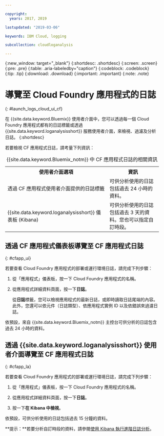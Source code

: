```yaml
---

copyright:
  years: 2017, 2019

lastupdated: "2019-03-06"

keywords: IBM Cloud, logging

subcollection: cloudloganalysis

---
```


{:new_window: target="_blank"}
{:shortdesc: .shortdesc}
{:screen: .screen}
{:pre: .pre}
{:table: .aria-labeledby="caption"}
{:codeblock: .codeblock}
{:tip: .tip}
{:download: .download}
{:important: .important}
{:note: .note}

# 導覽至 Cloud Foundry 應用程式的日誌
{: #launch_logs_cloud_ui_cf}

在 {{site.data.keyword.Bluemix}} 使用者介面中，您可以透過每一個 Cloud Foundry 應用程式都有的日誌標籤或透過 {{site.data.keyword.loganalysisshort}} 服務使用者介面，來檢視、過濾及分析日誌。
{:shortdesc}

若要檢視 CF 應用程式日誌，請考量下列資訊： 

<table>
  <caption>{{site.data.keyword.Bluemix_notm}} 中 CF 應用程式日誌的相關資訊  </caption>
  <tr>
    <th>使用者介面選項</th>
    <th>資訊</th>
  </tr>
  <tr>
    <td>透過 CF 應用程式使用者介面提供的日誌標籤</td>
    <td>可供分析使用的日誌包括過去 24 小時的資料。</td>
  </tr>
  <tr>
    <td>{{site.data.keyword.loganalysisshort}} 儀表板 (Kibana)</td>
    <td>可供分析使用的日誌包括過去 3 天的資料。您也可以指定自訂時段。</td>
  </tr>
</table>


## 透過 CF 應用程式儀表板導覽至 CF 應用程式日誌 
{: #cfapp_ui}

若要查看 Cloud Foundry 應用程式的部署或運行環境日誌，請完成下列步驟：

1. 從「應用程式」儀表板，按一下 Cloud Foundry 應用程式的名稱。 
    
2. 從應用程式詳細資料頁面，按一下**日誌**。
    
    從**日誌**標籤，您可以檢視應用程式的最新日誌，或即時讀取日誌尾端的內容。此外，您還可以依元件（日誌類型）、依應用程式實例 ID 以及依錯誤來過濾日誌。
    
依預設，來自 {{site.data.keyword.Bluemix_notm}} 主控台可供分析的日誌包含過去 24 小時的資料。


## 透過 {{site.data.keyword.loganalysisshort}} 使用者介面導覽至 CF 應用程式日誌 
{: #cfapp_la}

若要查看 Cloud Foundry 應用程式的部署或運行環境日誌，請完成下列步驟：

1. 從「應用程式」儀表板，按一下 Cloud Foundry 應用程式的名稱。 
    
2. 從應用程式詳細資料頁面，按一下**日誌**。
    
3. 按一下**在 Kibana 中檢視**。

依預設，可供分析使用的日誌包括過去 15 分鐘的資料。

**提示：**若要分析自訂時段的資料，請參閱[使用 Kibana 執行進階日誌分析](/docs/services/CloudLogAnalysis/kibana/analyzing_logs_Kibana.html#analyzing_logs_Kibana)。 



